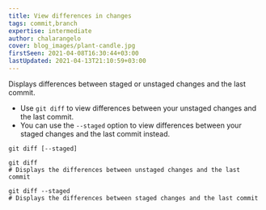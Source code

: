 ```yaml
---
title: View differences in changes
tags: commit,branch
expertise: intermediate
author: chalarangelo
cover: blog_images/plant-candle.jpg
firstSeen: 2021-04-08T16:30:44+03:00
lastUpdated: 2021-04-13T21:10:59+03:00
---
```


Displays differences between staged or unstaged changes and the last commit.

- Use `git diff` to view differences between your unstaged changes and the last commit.
- You can use the `--staged` option to view differences between your staged changes and the last commit instead.

```shell
git diff [--staged]
```

```shell
git diff
# Displays the differences between unstaged changes and the last commit

git diff --staged
# Displays the differences between staged changes and the last commit
```
